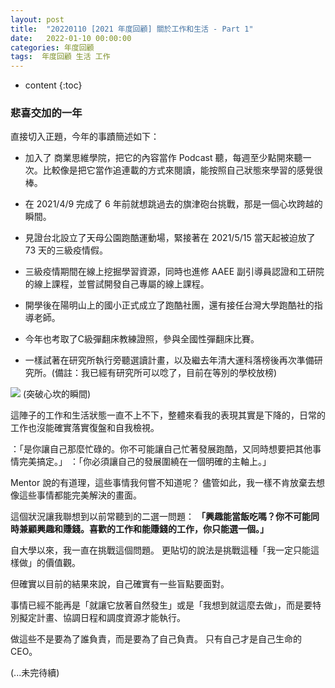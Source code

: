 ```yaml
---
layout: post
title:  "20220110 [2021 年度回顧] 關於工作和生活 - Part 1"
date:   2022-01-10 00:00:00
categories: 年度回顧
tags:  年度回顧 生活 工作
---
```



* content
{:toc}


### 悲喜交加的一年

直接切入正題，今年的事蹟簡述如下：

* 加入了 商業思維學院，把它的內容當作 Podcast 聽，每週至少點開來聽一次。比較像是把它當作追連載的方式來閱讀，能按照自己狀態來學習的感覺很棒。

* 在 2021/4/9 完成了 6 年前就想跳過去的旗津砲台挑戰，那是一個心坎跨越的瞬間。

* 見證台北設立了天母公園跑酷運動場，緊接著在 2021/5/15 當天起被迫放了 73 天的三級疫情假。

* 三級疫情期間在線上挖掘學習資源，同時也進修 AAEE 副引導員認證和工研院的線上課程，並嘗試開發自己專屬的線上課程。

* 開學後在陽明山上的國小正式成立了跑酷社團，還有接任台灣大學跑酷社的指導老師。

* 今年也考取了C級彈翻床教練證照，參與全國性彈翻床比賽。

* 一樣試著在研究所執行旁聽選讀計畫，以及繼去年清大運科落榜後再次準備研究所。(備註：我已經有研究所可以唸了，目前在等別的學校放榜)

![](https://i.imgur.com/ZzQiYQn.jpg)
(突破心坎的瞬間)


這陣子的工作和生活狀態一直不上不下，整體來看我的表現其實是下降的，日常的工作也沒能確實落實復盤和自我檢視。

：「是你讓自己那麼忙碌的。你不可能讓自己忙著發展跑酷，又同時想要把其他事情完美搞定。」
：「你必須讓自己的發展圍繞在一個明確的主軸上。」

Mentor 說的有道理，這些事情我何嘗不知道呢？
儘管如此，我一樣不肯放棄去想像這些事情都能完美解決的畫面。

這個狀況讓我聯想到以前常聽到的二選一問題：
**「興趣能當飯吃嗎？你不可能同時兼顧興趣和賺錢。喜歡的工作和能賺錢的工作，你只能選一個。」**

自大學以來，我一直在挑戰這個問題。
更貼切的說法是挑戰這種「我一定只能這樣做」的價值觀。

但確實以目前的結果來說，自己確實有一些盲點要面對。

事情已經不能再是「就讓它放著自然發生」或是「我想到就這麼去做」，而是要特別擬定計畫、協調日程和調度資源才能執行。

做這些不是要為了誰負責，而是要為了自己負責。
只有自己才是自己生命的 CEO。


(...未完待續)